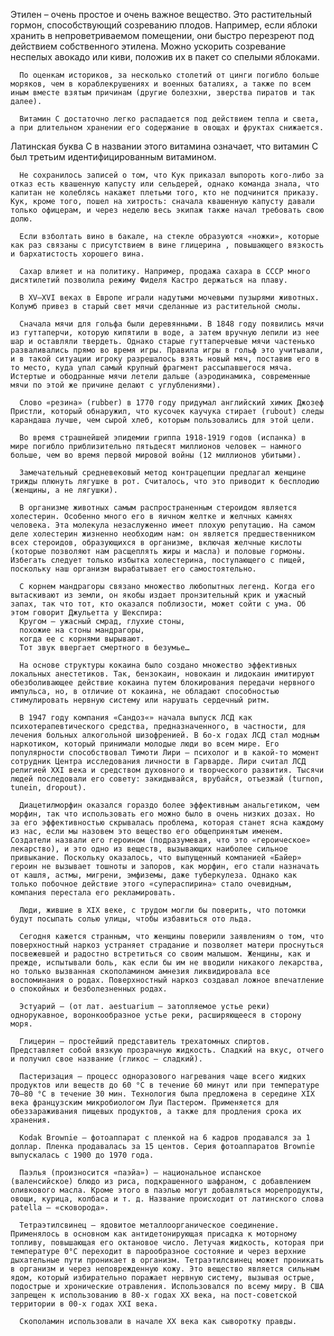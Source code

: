    Этилен – очень простое и очень важное вещество. Это растительный гормон, способствующий созреванию плодов. Например, если яблоки хранить в непроветриваемом помещении, они быстро перезреют под действием собственного этилена. Можно ускорить созревание неспелых авокадо или киви, положив их в пакет со спелыми яблоками.

      По оценкам историков, за несколько столетий от цинги погибло больше моряков, чем в кораблекрушениях и военных баталиях, а также по всем иным вместе взятым причинам (другие болезхни, зверства пиратов и так далее).

      Витамин С достаточно легко распадается под действием тепла и света, а при длительном хранении его содержание в овощах и фруктах снижается.
Латинская буква С в названии этого витамина означает, что витамин С был третьим идентифицированным витамином.

      Не сохранилось записей о том, что Кук приказал выпороть кого-либо за отказ есть квашенную капусту или сельдерей, однако команда знала, что капитан не колеблясь накажет плетьми того, кто не подчинится приказу. Кук, кроме того, пошел на хитрость: сначала квашенную капусту давали только офицерам, и через неделю весь экипаж также начал требовать свою долю.

      Если взболтать вино в бакале, на стекле образуются «ножки», которые как раз связаны с присутствием в вине глицерина , повышающего вязкость и бархатистость хорошего вина.

      Сахар влияет и на политику. Например, продажа сахара в СССР много дисятилетий позволила режиму Фиделя Кастро держаться на плаву.

      В XV–XVI веках в Европе играли надутыми мочевыми пузырями животных. Колумб привез в старый свет мячи сделанные из растительной смолы.

      Сначала мячи для гольфа были деревянными. В 1848 году появились мячи из гуттаперчи, которую кипятили в воде, а затем вручную лепили из нее шар и оставляли твердеть. Однако старые гуттаперчевые мячи частенько разваливались прямо во время игры. Правила игры в гольф это учитывали, и в такой ситуации игроку разрешалось взять новый мяч, поставив его в то место, куда упал самый крупный фрагмент рассыпавшегося мяча. Истертые и ободранные мячи летели дальше (аэродинамика, современные мячи по этой же причине делают с углублениями).

      Слово «резина» (rubber) в 1770 году придумал английский химик Джозеф Пристли, который обнаружил, что кусочек каучука стирает (rubout) следы карандаша лучше, чем сырой хлеб, которым пользовались для этой цели.

      Во время страшнейшей эпидемии гриппа 1918-1919 годов (испанка) в мире погибло приблизительно пятьдесят миллионов человек – намного больше, чем во время первой мировой войны (12 миллионов убитыми).

      Замечательный средневековый метод контрацепции предлагал женщине трижды плюнуть лягушке в рот. Считалось, что это приводит к бесплодию (женщины, а не лягушки).

      В организме животных самым распространенным стероидом является холестерин. Особенно много его в яичном желтке и желчных камнях человека. Эта молекула незаслуженно имеет плохую репутацию. На самом деле холестерин жизненно необходим нам: он является предшественником всех стероидов, образующихся в организме, включая желчные кислоты (которые позволяют нам расщеплять жиры и масла) и половые гормоны. Избегать следует только избытка холестерина, поступающего с пищей, поскольку наш организм вырабатывает его самостоятельно.

      С корнем мандрагоры связано множество любопытных легенд. Когда его вытаскивают из земли, он якобы издает пронзительный крик и ужасный запах, так что тот, кто оказался поблизости, может сойти с ума. Об этом говорит Джульетта у Шекспира:
      Кругом – ужасный смрад, глухие стоны,
      похожие на стоны мандрагоры,
      когда ее с корнями вырывают.
      Тот звук ввергает смертного в безумье…

      На основе структуры кокаина было создано множество эффективных локальных анестетиков. Так, бензокаин, новокаин и лидокаин имитируют обезболивающее действие кокаина путем блокирования передачи нервного импульса, но, в отличие от кокаина, не обладают способностью стимулировать нервную систему или нарушать сердечный ритм.

      В 1947 году компания «Сандоз«» начала выпуск ЛСД как психотерапевтического средства, предназначенного, в частности, для лечения больных алкогольной шизофренией. В 6о-х годах ЛСД стал модным наркотиком, который принимали молодые люди во всем мире. Его популярности способствовал Тимоти Лири – психолог и в какой-то момент сотрудник Центра исследования личности в Гарварде. Лири считал ЛСД религией XXI века и средством духовного и творческого развития. Тысячи людей последовали его совету: закидывайся, врубайся, отъезжай (turnon, tunein, dropout).

      Диацетилморфин оказался гораздо более эффективным анальгетиком, чем морфин, так что использовать его можно было в очень низких дозах. Но за его эффективностью скрывалась проблема, которая станет ясна каждому из нас, если мы назовем это вещество его общепринятым именем. Создатели назвали его героином (подразумевая, что это «героическое» лекарство), и это одно из веществ, вызывающих наиболее сильное привыкание. Поскольку оказалось, что выпущенный компанией «Байер» героин не вызывает тошноты и запоров, как морфин, его стали назначать от кашля, астмы, мигрени, эмфиземы, даже туберкулеза. Однако как только побочное действие этого «супераспирина» стало очевидным, компания перестала его рекламировать.

      Люди, жившие в XIX веке, с трудом могли бы поверить, что потомки будут посыпать солью улицы, чтобы избавиться ото льда.

      Сегодня кажется странным, что женщины поверили заявлениям о том, что поверхностный наркоз устраняет страдание и позволяет матери проснуться посвежевшей и радостно встретиться со своим малышом. Женщины, как и прежде, испытывали боль, как если бы им не вводили никакого лекарства, но только вызванная скополамином амнезия ликвидировала все воспоминания о родах. Поверхностный наркоз создавал ложное впечатление о спокойных и безболезненных родах.

      Эстуарий – (от лат. aestuarium – затопляемое устье реки) однорукавное, воронкообразное устье реки, расширяющееся в сторону моря.
      
      Глицерин – простейший представитель трехатомных спиртов. Представляет собой вязкую прозрачную жидкость. Сладкий на вкус, отчего и получил свое название (гликос – сладкий).
      
      Пастеризация – процесс одноразового нагревания чаще всего жидких продуктов или веществ до 60 °C в течение 60 минут или при температуре 70—80 °C в течение 30 мин. Технология была предложена в середине XIX века французским микробиологом Луи Пастером. Применяется для обеззараживания пищевых продуктов, а также для продления срока их хранения.
      
      Kodak Brownie – фотоаппарат с пленкой на 6 кадров продавался за 1 доллар. Пленка продавалась за 15 центов. Серия фотоаппаратов Brownie выпускалась с 1900 до 1970 года.
      
      Паэлья (произносится «паэйа») – национальное испанское (валенсийское) блюдо из риса, подкрашенного шафраном, с добавлением оливкового масла. Кроме этого в паэлью могут добавляться морепродукты, овощи, курица, колбаса и т. д. Название происходит от латинского слова patella – «сковорода».
      
      Тетраэтилсвинец – ядовитое металлоорганическое соединение. Применялось в основном как антидетонирующая присадка к моторному топливу, повышающая его октановое число. Летучая жидкость, которая при температуре 0°С переходит в парообразное состояние и через верхние дыхательные пути проникает в организм. Тетраэтилсвинец может проникать в организм и через неповрежденную кожу. Это вещество является сильным ядом, который избирательно поражает нервную систему, вызывая острые, подострые и хронические отравления. Использовался по всему миру. В США запрещен к использованию в 80-х годах XX века, на пост-советcкой территории в 00-х годах XХI века.
      
      Скополамин использовали в начале XX века как сыворотку правды.
